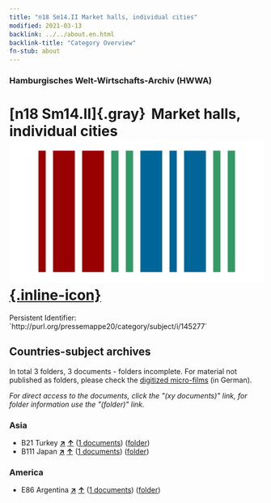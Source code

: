 ```yaml
---
title: "n18 Sm14.II Market halls, individual cities"
modified: 2021-03-13
backlink: ../../about.en.html
backlink-title: "Category Overview"
fn-stub: about
---
```


### Hamburgisches Welt-Wirtschafts-Archiv (HWWA)

# [n18 Sm14.II]{.gray}&#8201; Market halls, individual cities &#160; [![Wikidata](/images/Wikidata-logo.svg "Wikidata"){.inline-icon}](http://www.wikidata.org/entity/Q104710937)

<div class="hint">Persistent Identifier: `http://purl.org/pressemappe20/category/subject/i/145277`</div>







## Countries-subject archives





In total 3 folders, 3 documents - folders incomplete.
For material not published as folders, please check the [digitized micro-films](/film/h1_sh.de.html) (in German).

_For direct access to the documents, click the "(xy documents)" link, for folder information use the "(folder)" link._



### Asia

- B21 Turkey [**&nearr;**](../../../geo/i/141111/about.en.html "Turkey (all folders)") [**&uarr;**](../../../geo/about.en.html#B21 "Country category system") (<a href="https://pm20.zbw.eu/iiifview/folder/sh/141111,145277" title="about: Turkey : Market halls, individual cities" target="_blank">1 documents</a>) ([folder](../../../../folder/sh/1411xx/141111/1452xx/145277/about.en.html))
- B111 Japan [**&nearr;**](../../../geo/i/141272/about.en.html "Japan (all folders)") [**&uarr;**](../../../geo/about.en.html#B111 "Country category system") (<a href="https://pm20.zbw.eu/iiifview/folder/sh/141272,145277" title="about: Japan : Market halls, individual cities" target="_blank">1 documents</a>) ([folder](../../../../folder/sh/1412xx/141272/1452xx/145277/about.en.html))

### America

- E86 Argentina [**&nearr;**](../../../geo/i/141692/about.en.html "Argentina (all folders)") [**&uarr;**](../../../geo/about.en.html#E86 "Country category system") (<a href="https://pm20.zbw.eu/iiifview/folder/sh/141692,145277" title="about: Argentina : Market halls, individual cities" target="_blank">1 documents</a>) ([folder](../../../../folder/sh/1416xx/141692/1452xx/145277/about.en.html))








